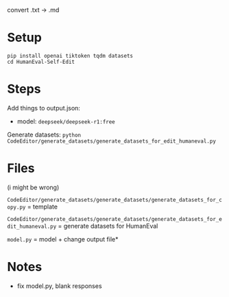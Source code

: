 convert .txt -> .md

# Setup

```
pip install openai tiktoken tqdm datasets
cd HumanEval-Self-Edit
```

# Steps

Add things to output.json:

- model: `deepseek/deepseek-r1:free`

Generate datasets: `python CodeEditor/generate_datasets/generate_datasets_for_edit_humaneval.py`


# Files

(i might be wrong)

`CodeEditor/generate_datasets/generate_datasets/generate_datasets_for_copy.py` = template

`CodeEditor/generate_datasets/generate_datasets/generate_datasets_for_edit_humaneval.py` = generate datasets for HumanEval

`model.py` = model + change output file*

# Notes

- fix model.py, blank responses